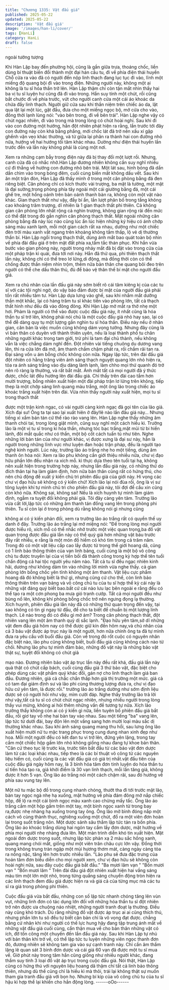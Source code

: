 ```yaml
---
title: "Chương 1335: Vật đấu giá"
published: 2025-05-22
updated: 2025-05-22
description: 'Vật đấu giá'
image: '/images/han-li/cover/'
tags: [HanLi]
category: HanLi
draft: false
---
```


ngoài tưởng tượng

Khi Hàn Lập bay đến phường hội, cũng là gần giữa trưa, thoáng
chốc, liền dùng bí thuật biến đổi thành một đại hán cầu tu, đi về
phía điện thái huyền
Chỗ cửa ra vào đã có người đến nộp linh thạch đang lục tục đi
vào, lĩnh một miếng độ quang bội đi vào trong điện.
Những người này, không một ai không là tu sĩ hóa thần trở lên.
Hàn Lập thậm chí còn tận mắt nhìn thấy hai ba vị tu sĩ luyện hư
cũng đã đi vào trong.
Hắn suy tính một chút, rồi cũng bắt chước đi về phía trước, vứt
cho người canh cửa một cái áo khoác da chứa đầy linh thạch.
Người giữ cửa sau khi thần niệm trên chiếc áo da, lật qua lật lại
một lúc, gật đầu, đưa cho một miếng ngọc bộ, mở cửa cho vào,
đồng thời lạnh lùng nói: "vào bên trong, đi về bên trái".
Hàn Lập nghe vậy có chút ngạc nhiên, đi vào trong mà trong lòng
có chút hoài nghi.
Sau khi đi vào con đường một hướng, hắn đột nhiên phát hiện ra
rằng, lần trước tới đây con đường này còn khá bằng phẳng, mới
chốc lát đã trở nên xấu xí gập ghềnh vặn vẹo khác thường, và từ
giữa lại phân ra thành hai con đường nhỏ nữa, hướng về hai
hướng tối tăm khác nhau.
Dường như điện thái huyền lần trước đến và lần này không phải
là cùng một nơi.

Xem ra những cạm bẫy trong điện này đã bị thay đổi một lượt rồi.
Nhưng, canh cửa đã có nhắc nhở.Hàn Lập đương nhiên không
cần suy nghĩ nhiều cứ đi thẳng về hướng con đường nhỏ bên trái.
Một lát sau, hình bóng đã dần dần chìm vào trong bóng đêm, cuối
cùng biến mất không dấu vết.
Sau khi ăn một trận đòn, Hàn Lập đã thấy mình ở trong một căn
phòng bằng đá đen riêng biệt.
Căn phòng chỉ có kích thước vài trượng, ba mặt là tường, một
mặt là đại sưởng,trong phòng phía tây ngoài một cái giường bằng
đá, một cái ghế tre, một hồng oánh trên bàn oánh thanh bàn ra,
không còn một vật nào khác.
Gian thạch thất như vậy, đầy bí ẩn, lần lượt phân bố trong tầng
không cao khoảng trăm trượng, dĩ nhiên là 1 gian thạch thất phi
thiên.
Cả không gian căn phòng lớn nhất rộng cả nghìn trượng, không
gian rộng rãi đến mức có thể đặt trong đó gần nghìn căn phòng
thạch thất.
Mặt ngoài những căn phòng bằng đá này lúc nào cũng lúc ẩn lúc
hiện những ký hiệu có ánh chớp sáng màu xanh lạnh, mỗi một
gian cách rất xa nhau, dường như một chiếc đèn trời màu xanh
vắt ngang trên khoảng không tầm thấp, lộ vẻ dị thường thần bí.
Hàn Lập ngồi trong thạch thất, dùng ánh mắt bao quát toàn bộ
nhìn về phía đài đấu giá ở trên mặt đất phía xa,tấm tắc thán phục.
Khi hắn vừa bước vào gian phòng này, người trong nháy mắt đã
bị đặt vào trong cửa của một pháp trận kì quái, đưa tới nơi này.
Hắn đã thử qua, phi thiên thạch thất lần này, không chỉ có thể treo
lơ lửng,di động, mà đồng thời còn có thể chống được thần niệm
nhìn trộm, thêm nữa bản thân che quang bôi đeo trên người có
thể che dấu thân thủ, đủ để bảo vệ thân thế bí mật cho người đấu
giá.

Xem ra chủ nhân của lần đấu giá này sớm biết rõ cái tâm kiêng kị
của các tu sĩ với các tội nghi ngờ, do vậy bảo đảm được bí mật
của người đấu giá phải tốn rất nhiều tâm tư.
Hàn Lập dựa lưng vào ghế, sau khi nhắm mắt dưỡng thần một
khắc, lại có hàng trăm tu sĩ khác tiến vào phòng lớn, tất cả thạch
thất hình như đều đã vào đông đông.
Khi Hàn Lập mở mắt ra thở nhẹ một hơi.
Phàm là người có thể vào được cuộc đấu giá này, ít nhất cũng là
hóa thần tu sĩ trở lên, không phải nói chủ là một cuộc đấu giá nhỏ
hay sao, lại có thể đễ dàng quy tụ một lượng gần nghìn tu sĩ hóa
thần.
Điều này nếu ở nhân gian, căn bản là việc muốn cũng không dám
vọng tưởng.
Nhưng đây cũng là vì bản thân có duyên với thành thiên uyên,
nếu là loại thành phố tu chân những người khác trong tam giới,
trừ phi là tam đại chủ thành, nếu không vẫn là việc chẳng dám
nghĩ đến. Đột nhiên vài tiếng chuông du dương vang lên, thì ra
cửa lớn đã mở, âm thanh chầm chậm phát ra, rồi chầm rãi tan ra.
Đại sảng vốn u ám bỗng chốc không còn nữa.
Ngay lập tức, trên đài đấu giá đột nhiên có hằng trăng viên ánh
sáng thạch nguyệt quang lớn nhỏ hiện ra, tỏa ra ánh sáng trắng
vào dịu dàng lành lạnh, làm chho mọi thứ quanh đó trở nên rõ
ràng lạ thường, và rất bắt mắt.
Ánh mắt tất cả mọi người đã ý thức được, chốc lát đều hướng lên
đài đấu giá.
Chỉ thấy trên đài cao tầm hơn mười trượng, bỗng nhiên xuất hiện
một đài pháp trận lơ lửng trên không, tiếp thep là một chớp sáng
linh quang màu trắng, một ông lão trong chiếc áo khoác trắng
xuất hiện trên đài.
Vừa nhìn thấy người này xuất hiện, mọi tu sĩ trong thạch thất

được một trận kinh ngạc, có vài người càng kinh ngạc đã gọi tên
của lão giả.
Xích đại sư!
Ông ta tại sao lại xuất hiên ở đây!lẽ nào lần đấu giá này…
Nhưng tiếng xì xầm bán tán cứ thế rào rào vang lên.
Hàn Lập nghe thấy những âm thanh chói tai, trong lòng giật mình,
cũng suy nghĩ một cách hiếu kì.
Trưởng lão là một vị tu sĩ trong kì hóa thần, nhưng tóc bạc
trắng,mặt mũi từ bi hiền lành, đôi mắt quắc như có thần, một bộ
cốt cách tuấn tú như tiên. Nghe những lời bàn tán của như người
khác, vị được xưng là đại sư này, hẳn là người trong những lĩnh
vực như luyện đan hoặc trận pháp, đều là người tạo nghệ kinh
người.
Lúc này, trưởng lão áo trắng nhẹ ho một tiếng, dùng âm thanh ôn
hòa nói:
Xem ra lão phu không cần giới thiệu nhiều nữa, chư vị đạo hữu
phần lớn đều nhận ra xích mỗ. kì thực dựa theo tên tuổi tại hạ,
không nên xuất hiện trong trường hợp này, nhưng lần đấu giá
này, có những thứ do đích thân tại hạ làm giám định, hơn nữa
bản thân cũng rất có hứng thú, cho nên chủ động đề xuất ý kiến
chủ trì phiên đấu giá của giới này. Hi vọng các chư vị đạo hữu sẽ
không có ý kiến chứ!
Xích lão lại nói đùa rồi, ông là vị sư tông luyện khí tự mình chủ trì
cho phiên đấu giá này, tôi đợi để cầu xin cũng còn khó nữa.
Không sai, không sai! Nếu là xích huynh tự mình làm giám định,
ngẫm ra tuyệt đối không phải giả. Tôi đây càng yên tâm.
Trưởng lão vừa cất lời,lập tức có những âm thanh tán đồng vang
lên trong phòng phi thiên.
Tu sĩ còn lại ở trong phòng dù rằng không nói gì nhưng cũng

không ai có ý kiến phản đối, xem ra trưởng lão áo trắng rất có
quyền thế uy danh ở đây.
Trưởng lão áo trắng lại mở miệng nói:
"Để trong lòng mọi người được hiểu rõ, xích mỗ có thể nhắc nhở
trước một việc quan trọng,ba đồ vật quan trọng được đấu giá lần
này có thể quý giá hơn những vật báu trước đây rất nhiều, e rằng
là một món đồ hiếm có khó tìm trong cả trăm năm. Trong đó có
một vật liệu cấp cao lấy được từ trong thế giới hoang dã, cũng có
1 linh bảo thông thiên của vạn linh bảng, cuối cùng là một bộ võ
công chủ tu được truyền lại của vị tiền bối đã thành công trong kỳ
hợp thể tên tuổi chấn động cả hai tộc người yêu năm nào.
Tất cả tu sĩ đều ngạc nhiên kinh hãi, dương như không dám tin
vào những lời mình vừa nghe thấy. cả gian phòng lớn bỗng chốc
yên tĩnh không một âm thanh.
Vật liệu cực phẩm hoang dã đó không biết là thứ gì, nhưng cũng
cứ cho thế, còn linh bảo thông thiên trên vạn bảng và võ công chủ
tu của tu sĩ hợp thể kỳ cái này là những vật đáng quý biết bao.bất
cứ cái nào lưu lạc bên ngoài e rằng đều có thể tạo ra một cơn
phong ba mưa gió tranh cướp.
Tất cả mọi người đều như bùng nổ lên, không khí phòng bỗng
chốc trở nên ngưng đọng lạ thường.
Xích huynh, phiên đấu giá lần này đã có những thứ quan trọng
đến vậy, tại sao không có tin gì ngay từ đầu, để cho ta biết để
chuẩn bị một lượng linh thạch. Lẽ nào trong đó có điều gì mờ ám?
Trong căn phòng thạch thất, đột nhiên vang lên một âm thanh quỷ
dị sắc lạnh.
"Đạo hữu yên tâm,sở dĩ những vật đem đấu giá hôm nay có thể
được giữ kín đến hôm nay,và chủ nhân của cả 3 báu vật được áp
trục này là một người, hơn nữa chính ông ta đã tự mình đưa ra
yêu cầu với buổi đấu giá. Còn về trong đó rốt cuộc có nguyên
nhân đặc biệt nào, lão phu cũng không biết, buổi đấu giá cũng
không cách nào từ chối. Nhưng lão phu tự mình đảm bảo, những
đồ vật này là những bảo vật thật sự, tuyệt đối không có chút giả

mạo nào.
Đương nhiên bảo vật áp trục lần này đều rất khá, đấu giá lần này
quả thật có chút cấp bách, cuối cùng đấu giá 3 thứ bảo vật, đặc
biệt cho phép dùng các vật phẩm quý khác đổi, gán nợ cho linh
thạch làm giá ban đầu.
Đương nhiên, giá cả chắc chắn thấp hơn giá thị trường một mức.
giá cả có tam đại giám định sư và lão phi cùng thương lượng đưa
ra, chư vị đạo hữu cứ yên tâm, là được rồi." trưởng lão áo trắng
dường như sớm định liệu được sẽ có người hỏi như vậy, mỉm cười
đáp.
Nghe thấy trưởng lão trả lời như vậy,tất cả tu sĩ có chút chút ngạc
nhiên, nhưng nhiều người trong lòng thấy vui mừng, không ai hỏi
thêm những vấn đề tương tự nữa.
Xích lão trưởng thấy không còn ai có ý kiến gì nữa, liền tuyên bố
phiên đấu giá bắt đầu, rồi giơ tay vỗ nhẹ hai bàn tay vào nhau.
Sau một tiếng "ba" vang lên, lập tức từ dưới đài, bay độn lên một
vầng sang hơn mười loại màu sắc dị thường khác nhau.
Sau khi ánh sáng quang mang thu hồi, sau lưng ông lão xuất hiện
mười nữ tu mặc trang phục trong cung dung nhan xinh đẹp như
hoa.
Mỗi một người đều có kết đan tu vi trở lên, đứng yên lặng, trong
tay cầm một chiếc hộp gấm lớn nhỏ không giồng nhau đang tự
khoe bản thân.
"Căn cứ theo tục lệ trước kia, trước tiên bắt đầu từ các bảo vật
đơn dược làm từ các loại khác nhau, tiếp theo là các bí thuật võ
công từ các nguyên liệu hiếm có, cuối cùng là các vật đấu giá có
giá trị nhất.vật đầu tiên của cuộc đấu giá ngày hôm nay, là 3 bình
hóa tâm đơn tinh luyện do hóa thần tu sĩ tiến hóa tạo ra, giá khởi
điểm là 30 vạn linh thạch, mỗi lần tăng giá, không được ít hơn 5
vạn. Ông lão áo trắng nói một cách chậm rãi, sau đó hướng về
phía sau vung tay lên.

Một nữ tu mặc bộ đồ trong cung nhanh chóng, thướt tha đi tới
trước mặt lão, bàn tay ngọc ngà nhẹ hạ xuống, mặt hướng về
phía đám đông mở nắp chiếc hộp, để lộ ra một cái bình ngọc màu
xanh cao chừng mấy tấc.
Ông lão áo trắng cầm một hộp gấm trên một tay, một bình ngọc
xanh từ trong bay ra,được nhẹ nhàng hạ xuống trong tay ông.
Ông lão mở bình đóng nắp một cách vô cùng thành thục, nghiêng
xuống một chút, đổ ra một viên đơn hoàn lai trong suốt trắng nõn.
Một dược sảnh sâu thẳm lập tức tản ra bốn phía.
Ông lão áo khoác trắng dùng hai ngón tay cầm lấy đơn dược, mặt
hướng về phía mọi người nhẹ nhàng đưa lên.
Một màn trình diễn khó tin xuất hiện.
Mặt ngoài đơn dược trong suốt, nhưng lập tức phản xạ 2 màu sắc
hồng xanh, quang mang chói mắt, giống như một viên trân châu
cực lớn vậy.
Đồng thời trong không trung tràn ngập một mùi hương thơm mát,
càng ngày càng tỏa ra nồng nặc, tăng lên hơn trước nhiều lần.
"Lão phu sẽ đưa đặc trưng của hoán tâm đơn biểu diễn cho mọi
người xem, chư vị đạo hữu sẽ không còn hoài nghi nữa, sau đây
cuộc đấu giá bắt đầu."
"Ba mươi lăm vạn "
"Bốn mươi vạn "
"Bốn mươi lăm "
Trên đài đấu giá đột nhiên xuất hiện hai vầng sáng màu tím một
lớn một nhỏ, trong từng quầng sáng chuyển động tròn hiện ra các
linh thạch đem đấu giá được hiện ra và giá cả của từng mục mà
các tu sĩ ra giá trong phòng phi thiên.

Cuộc đấu giá vừa bắt đầu, những con số lập tức nhanh chóng
tăng lên vùn vụt, những linh đơn có tác dụng lớn đối với những
hóa thần tu sĩ đột nhiên trở nên được ưa chuộng náo nhiệt,
những người tranh đoạt lạ thường.
Điều này cũng khó trách. Dù rằng những đồ vật được áp trục ai ai
cũng thích thú, nhưng phần lớn tu sõ đều tự biết căn bản chỉ là vô
vọng đạt được. chẳng bằng cứ nhân khi như người có thế lực
hung hậy đang tập trung ánh mắt về những vật đấu giá cuối cùng,
cẩn thận mua về cho bản thân những vật có ích, đỡ tốn công một
chuyến đến lần đấu giá này.
Sau khi Hàn Lập tự nhủ với bản thân khi trở về, có thể lập tức tu
luyện những viên ngọc thanh đơn đó, đương nhiên sẽ không tam
gia vào sự cạnh tranh này. Chỉ cần âm thầm lặng lẽ quan sát 3
bình đơn dược và cái giá 60 vạn đã được một tu sĩ mua về.
Giờ phút này trong tâm hắn cũng giống như nhiều người khác,
đang thầm suy tính 3 loại đồ vật áp trục trong cuộc đấu giá.
Nói thật, Hàn Lập cũng có hứng thú với nguyên liệu hoang dã
thậm chí tất cả linh bảo thông thiên, nhưng dù thế cũng chỉ là hiếu
kì mà thôi, trái lại không thật sự muốn tham gia tranh đấu giá với
bọn họ.
Nhưng bí kíp của võ công chủ tu của tu sĩ hậu kì hợp thể lại khiến
cho hắn động lòng.
------oOo------
